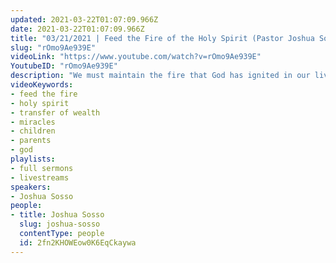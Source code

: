 ```yaml
---
updated: 2021-03-22T01:07:09.966Z
date: 2021-03-22T01:07:09.966Z
title: "03/21/2021 | Feed the Fire of the Holy Spirit (Pastor Joshua Sosso)"
slug: "rOmo9Ae939E"
videoLink: "https://www.youtube.com/watch?v=rOmo9Ae939E"
YoutubeID: "rOmo9Ae939E"
description: "We must maintain the fire that God has ignited in our lives so that we don't have to play catch up. Pastor Josh compares the flame of the Holy Spirit to creating a fire in the natural. Once we've started a fire, it's easier to keep it going and to burn more. Like the five virgins with trimmed lamps awaiting the bridegroom in the Book of Matthew, we must be ready for any directive of the Holy Spirit. Buffet your flesh so that the Spirit of God can move in you. This sermon was delivered by Pastor Joshua Sosso at Freedom Fellowship Church International on March 21, 2021."
videoKeywords:
- feed the fire
- holy spirit
- transfer of wealth
- miracles
- children
- parents
- god
playlists:
- full sermons
- livestreams
speakers:
- Joshua Sosso
people:
- title: Joshua Sosso
  slug: joshua-sosso
  contentType: people
  id: 2fn2KHOWEow0K6EqCkaywa
---
```

